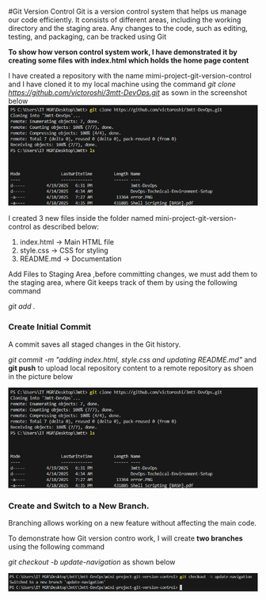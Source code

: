 #Git Version Control
Git is a version control system that helps us manage our code efficiently. It consists of different areas, including the working directory and the staging area. Any changes to the code, such as editing, testing, and packaging, can be tracked using Git

**To show how verson control system work, I have demonstrated it by creating some files with index.html which holds the home page content**

I have created a repository with the name mimi-project-git-version-control and I have cloned it to my local machine using the command *git clone https://github.com/victoroshi/3mtt-DevOps.git* as sown in the screenshot below
![Git Clone](git-clone.PNG)

 I created 3 new files inside the folder named mini-project-git-version-control as described below:
1.  index.html → Main HTML file
2.  style.css → CSS for styling
3.  README.md → Documentation

Add Files to Staging Area ,before committing changes, we must add them to the staging area, where Git keeps track of them by using the following command

*git add .*


### Create Initial Commit 
A commit saves all staged changes in the Git history.

*git commit -m "adding index.html, style.css and updating README.md"* and **git push** to upload local repository content to a remote repository as shoen in the picture below

![Git add, commit and pusg](git-clone.PNG)

### Create and Switch to a New Branch.
Branching allows working on a new feature without affecting the main code.

To demonstrate how Git version contro work, I will create **two branches** using the following command

*git checkout -b update-navigation* as shown below

![Git add, commit and pusg](switch-branch.PNG)


